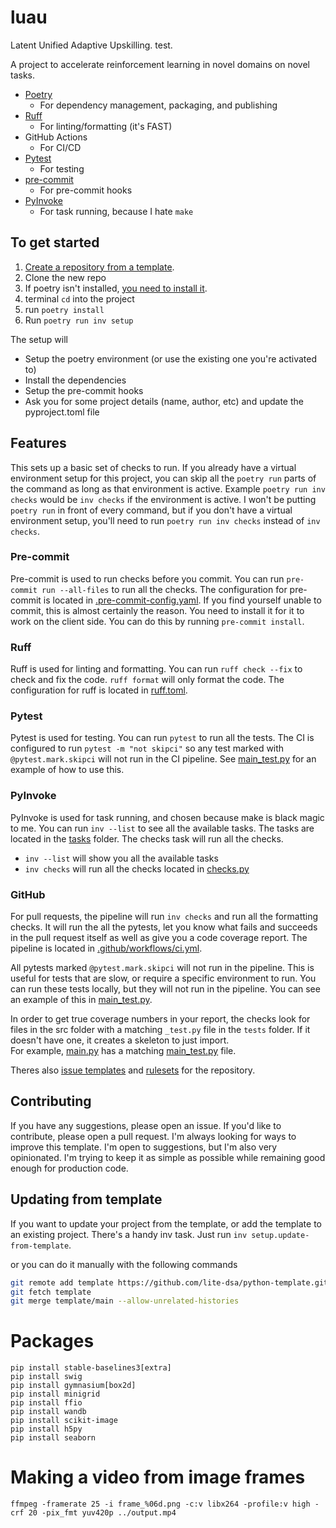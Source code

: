 # luau

Latent Unified Adaptive Upskilling.
test.

A project to accelerate reinforcement learning in novel domains on novel tasks.

* [Poetry](https://python-poetry.org/)
    * For dependency management, packaging, and publishing
* [Ruff](https://github.com/astral-sh/ruff)
    * For linting/formatting (it's FAST)
* GitHub Actions
    * For CI/CD
* [Pytest](https://docs.pytest.org/en/8.2.x/)
    * For testing
* [pre-commit](https://pre-commit.com/)
    * For pre-commit hooks
* [PyInvoke](http://www.pyinvoke.org/)
    * For task running, because I hate `make`


## To get started
1. [Create a repository from a template](https://docs.github.com/en/repositories/creating-and-managing-repositories/creating-a-repository-from-a-template).
1. Clone the new repo
2. If poetry isn't installed, [you need to install it](https://python-poetry.org/docs/#installation).  
3. terminal `cd` into the project
3. run `poetry install`
3. Run `poetry run inv setup`
    

The setup will  
* Setup the poetry environment (or use the existing one you're activated to)
* Install the dependencies
* Setup the pre-commit hooks
* Ask you for some project details (name, author, etc) and update the pyproject.toml file

## Features
This sets up a basic set of checks to run.  If you already have a virtual environment setup for this project, you can skip all the `poetry run` parts of the command as long as that environment is active. Example `poetry run inv checks` would be `inv checks` if the environment is active. I won't be putting `poetry run` in front of every command, but if you don't have a virtual environment setup, you'll need to run `poetry run inv checks` instead of `inv checks`.

### Pre-commit
Pre-commit is used to run checks before you commit.  You can run `pre-commit run --all-files` to run all the checks.  The configuration for pre-commit is located in [.pre-commit-config.yaml](.pre-commit-config.yaml). If you find yourself unable to commit, this is almost certainly the reason. You need to install it for it to work on the client side. You can do this by running `pre-commit install`.

### Ruff
Ruff is used for linting and formatting. You can run 
`ruff check --fix` to check and fix the code. `ruff format` will only format the code.
The configuration for ruff is located in [ruff.toml](ruff.toml).

### Pytest
Pytest is used for testing.  You can run `pytest` to run all the tests. The CI is configured to run `pytest -m "not skipci"` so any test marked with `@pytest.mark.skipci` will not run in the CI pipeline. See [main_test.py](tests/main_test.py) for an example of how to use this.

### PyInvoke
PyInvoke is used for task running, and chosen because make is black magic to me.  You can run `inv --list` to see all the available tasks.  The tasks are located in the [tasks](tasks) folder.  The checks task will run all the checks. 

* `inv --list` will show you all the available tasks
* `inv checks` will run all the checks located in [checks.py](tasks/checks.py)

### GitHub
For pull requests, the pipeline will run `inv checks` and run all the formatting checks.  It will run the all the pytests, let you know what fails and succeeds in the pull request itself as well as give you a code coverage report.  The pipeline is located in [.github/workflows/ci.yml](.github/workflows/ci.yml).  

All pytests marked `@pytest.mark.skipci` will not run in the pipeline.  This is useful for tests that are slow, or require a specific environment to run.  You can run these tests locally, but they will not run in the pipeline.  You can see an example of this in [main_test.py](tests/main_test.py).

In order to get true coverage numbers in your report, the checks look for files in the src folder with a matching `_test.py` file in the `tests` folder.  If it doesn't have one, it creates a skeleton to just import.  
For example, [main.py](python_template/main.py) has a matching [main_test.py](tests/main_test.py) file.  

Theres also [issue templates](.github/ISSUE_TEMPLATE/bug_report.yml) and [rulesets](.github/rulesets/Require-Merge-Request.json) for the repository.  

## Contributing
If you have any suggestions, please open an issue.  If you'd like to contribute, please open a pull request.  I'm always looking for ways to improve this template. I'm open to suggestions, but I'm also very opinionated.  I'm trying to keep it as simple as possible while remaining good enough for production code.

## Updating from template
If you want to update your project from the template, or add the template to an existing project. 
There's a handy inv task. Just run `inv setup.update-from-template`.

or you can do it manually with the following commands

```bash
git remote add template https://github.com/lite-dsa/python-template.git
git fetch template
git merge template/main --allow-unrelated-histories
```

# Packages

```
pip install stable-baselines3[extra]
pip install swig
pip install gymnasium[box2d]
pip install minigrid
pip install ffio
pip install wandb
pip install scikit-image
pip install h5py
pip install seaborn
```

# Making a video from image frames

```
ffmpeg -framerate 25 -i frame_%06d.png -c:v libx264 -profile:v high -crf 20 -pix_fmt yuv420p ../output.mp4
```
